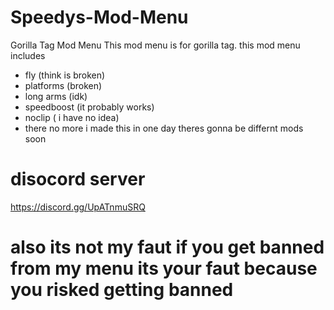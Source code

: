 # Speedys-Mod-Menu
Gorilla Tag Mod Menu
This mod menu is for gorilla tag.
this mod menu includes
- fly (think is broken)
- platforms (broken)
- long arms (idk)
- speedboost (it probably works)
- noclip ( i have no idea)
- there no more i made this in one day theres gonna be differnt mods soon
# disocord server
https://discord.gg/UpATnmuSRQ
# also its not my faut if you get banned from my menu its your faut because you risked getting banned
